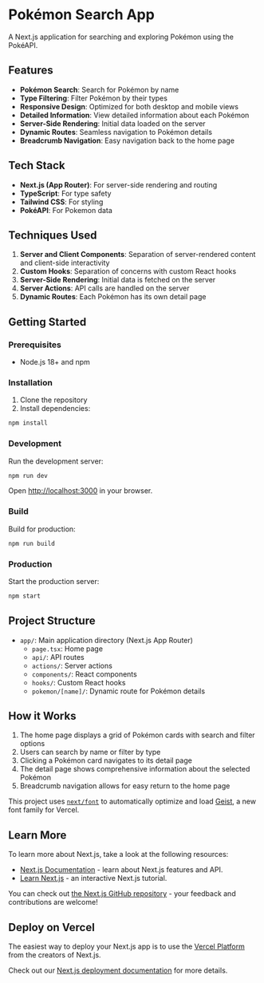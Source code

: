 # Pokémon Search App

A Next.js application for searching and exploring Pokémon using the PokéAPI.

## Features

- **Pokémon Search**: Search for Pokémon by name
- **Type Filtering**: Filter Pokémon by their types
- **Responsive Design**: Optimized for both desktop and mobile views
- **Detailed Information**: View detailed information about each Pokémon
- **Server-Side Rendering**: Initial data loaded on the server
- **Dynamic Routes**: Seamless navigation to Pokémon details
- **Breadcrumb Navigation**: Easy navigation back to the home page

## Tech Stack

- **Next.js (App Router)**: For server-side rendering and routing
- **TypeScript**: For type safety
- **Tailwind CSS**: For styling
- **PokéAPI**: For Pokemon data

## Techniques Used

1. **Server and Client Components**: Separation of server-rendered content and client-side interactivity
2. **Custom Hooks**: Separation of concerns with custom React hooks
3. **Server-Side Rendering**: Initial data is fetched on the server
4. **Server Actions**: API calls are handled on the server
5. **Dynamic Routes**: Each Pokémon has its own detail page

## Getting Started

### Prerequisites

- Node.js 18+ and npm

### Installation

1. Clone the repository
2. Install dependencies:

```bash
npm install
```

### Development

Run the development server:

```bash
npm run dev
```

Open [http://localhost:3000](http://localhost:3000) in your browser.

### Build

Build for production:

```bash
npm run build
```

### Production

Start the production server:

```bash
npm start
```

## Project Structure

- `app/`: Main application directory (Next.js App Router)
  - `page.tsx`: Home page
  - `api/`: API routes
  - `actions/`: Server actions
  - `components/`: React components
  - `hooks/`: Custom React hooks
  - `pokemon/[name]/`: Dynamic route for Pokémon details

## How it Works

1. The home page displays a grid of Pokémon cards with search and filter options
2. Users can search by name or filter by type
3. Clicking a Pokémon card navigates to its detail page
4. The detail page shows comprehensive information about the selected Pokémon
5. Breadcrumb navigation allows for easy return to the home page

This project uses [`next/font`](https://nextjs.org/docs/app/building-your-application/optimizing/fonts) to automatically optimize and load [Geist](https://vercel.com/font), a new font family for Vercel.

## Learn More

To learn more about Next.js, take a look at the following resources:

- [Next.js Documentation](https://nextjs.org/docs) - learn about Next.js features and API.
- [Learn Next.js](https://nextjs.org/learn) - an interactive Next.js tutorial.

You can check out [the Next.js GitHub repository](https://github.com/vercel/next.js) - your feedback and contributions are welcome!

## Deploy on Vercel

The easiest way to deploy your Next.js app is to use the [Vercel Platform](https://vercel.com/new?utm_medium=default-template&filter=next.js&utm_source=create-next-app&utm_campaign=create-next-app-readme) from the creators of Next.js.

Check out our [Next.js deployment documentation](https://nextjs.org/docs/app/building-your-application/deploying) for more details.
